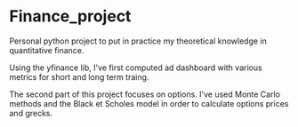 # Finance_project
Personal python project to put in practice my theoretical knowledge in quantitative finance.

Using the yfinance lib, I've first computed ad dashboard with various metrics for short and long term traing.

The second part of this project focuses on options. I've used Monte Carlo methods and the Black et Scholes model in order to calculate options prices and grecks.
